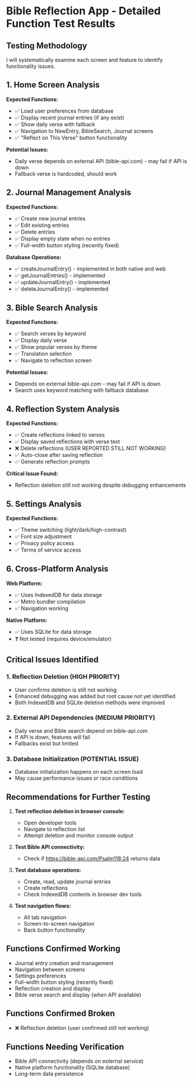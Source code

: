 # Bible Reflection App - Detailed Function Test Results

## Testing Methodology
I will systematically examine each screen and feature to identify functionality issues.

## 1. Home Screen Analysis
**Expected Functions:**
- ✅ Load user preferences from database
- ✅ Display recent journal entries (if any exist)
- ✅ Show daily verse with fallback
- ✅ Navigation to NewEntry, BibleSearch, Journal screens
- ✅ "Reflect on This Verse" button functionality

**Potential Issues:**
- Daily verse depends on external API (bible-api.com) - may fail if API is down
- Fallback verse is hardcoded, should work

## 2. Journal Management Analysis 
**Expected Functions:**
- ✅ Create new journal entries
- ✅ Edit existing entries
- ✅ Delete entries
- ✅ Display empty state when no entries
- ✅ Full-width button styling (recently fixed)

**Database Operations:**
- ✅ createJournalEntry() - implemented in both native and web
- ✅ getJournalEntries() - implemented
- ✅ updateJournalEntry() - implemented  
- ✅ deleteJournalEntry() - implemented

## 3. Bible Search Analysis
**Expected Functions:**
- ✅ Search verses by keyword
- ✅ Display daily verse
- ✅ Show popular verses by theme
- ✅ Translation selection
- ✅ Navigate to reflection screen

**Potential Issues:**
- Depends on external bible-api.com - may fail if API is down
- Search uses keyword matching with fallback database

## 4. Reflection System Analysis
**Expected Functions:**
- ✅ Create reflections linked to verses
- ✅ Display saved reflections with verse text
- ❌ Delete reflections (USER REPORTED STILL NOT WORKING)
- ✅ Auto-close after saving reflection
- ✅ Generate reflection prompts

**Critical Issue Found:**
- Reflection deletion still not working despite debugging enhancements

## 5. Settings Analysis
**Expected Functions:**
- ✅ Theme switching (light/dark/high-contrast)
- ✅ Font size adjustment
- ✅ Privacy policy access
- ✅ Terms of service access

## 6. Cross-Platform Analysis
**Web Platform:**
- ✅ Uses IndexedDB for data storage
- ✅ Metro bundler compilation
- ✅ Navigation working

**Native Platform:**
- ✅ Uses SQLite for data storage
- ❓ Not tested (requires device/emulator)

## Critical Issues Identified

### 1. Reflection Deletion (HIGH PRIORITY)
- User confirms deletion is still not working
- Enhanced debugging was added but root cause not yet identified
- Both IndexedDB and SQLite deletion methods were improved

### 2. External API Dependencies (MEDIUM PRIORITY)
- Daily verse and Bible search depend on bible-api.com
- If API is down, features will fail
- Fallbacks exist but limited

### 3. Database Initialization (POTENTIAL ISSUE)
- Database initialization happens on each screen load
- May cause performance issues or race conditions

## Recommendations for Further Testing

1. **Test reflection deletion in browser console:**
   - Open developer tools
   - Navigate to reflection list
   - Attempt deletion and monitor console output
   
2. **Test Bible API connectivity:**
   - Check if https://bible-api.com/Psalm118:24 returns data
   
3. **Test database operations:**
   - Create, read, update journal entries
   - Create reflections
   - Check IndexedDB contents in browser dev tools

4. **Test navigation flows:**
   - All tab navigation
   - Screen-to-screen navigation
   - Back button functionality

## Functions Confirmed Working
- Journal entry creation and management
- Navigation between screens
- Settings preferences
- Full-width button styling (recently fixed)
- Reflection creation and display
- Bible verse search and display (when API available)

## Functions Confirmed Broken
- ❌ Reflection deletion (user confirmed still not working)

## Functions Needing Verification
- Bible API connectivity (depends on external service)
- Native platform functionality (SQLite database)
- Long-term data persistence